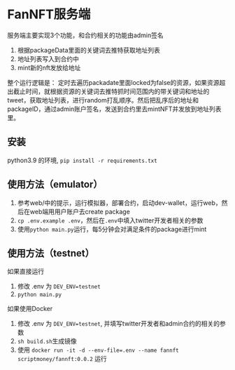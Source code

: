 # FanNFT服务端

服务端主要实现3个功能，和合约相关的功能由admin签名

1. 根据packageData里面的关键词去推特获取地址列表
2. 地址列表写入到合约中
3. mint新的nft发放给地址

整个运行逻辑是：
定时去遍历packadate里面locked为false的资源，如果资源超出截止时间，就根据资源的关键词去推特抓时间范围内的带关键词和地址的tweet，获取地址列表，进行random打乱顺序。然后把乱序后的地址和packageID，通过admin账户签名，发送到合约里去mintNFT并发放到地址列表里。

## 安装

python3.9 的环境, `pip install -r requirements.txt`

## 使用方法（emulator）

1. 参考web/中的提示，运行模拟器，部署合约，启动dev-wallet，运行web，然后在web端用用户账户去create package
2. `cp .env.example .env`，然后在`.env`中填入twitter开发者相关的参数
3. 使用`python main.py`运行，每5分钟会对满足条件的package进行mint

## 使用方法（testnet）

如果直接运行

1. 修改 .env 为 `DEV_ENV=testnet`
2. `python main.py`

如果使用Docker

1. 修改 .env 为 `DEV_ENV=testnet`, 并填写twitter开发者和admin合约的相关的参数
2. `sh build.sh`生成镜像
3. 使用 `docker run -it -d --env-file=.env --name fannft scriptmoney/fannft:0.0.2` 运行
